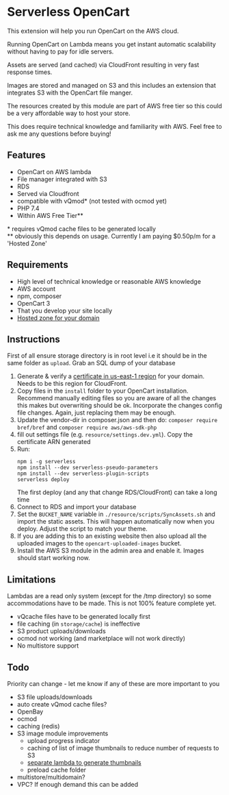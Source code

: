 # Serverless OpenCart

This extension will help you run OpenCart on the AWS cloud.

Running OpenCart on Lambda means you get instant automatic scalability without having to pay for idle servers.

Assets are served (and cached) via CloudFront resulting in very fast response times.

Images are stored and managed on S3 and this includes an extension that integrates S3 with the OpenCart file manger. 

The resources created by this module are part of AWS free tier so this could be a very affordable way to host your store.

This does require technical knowledge and familiarity with AWS. Feel free to ask me any questions before buying!

## Features

- OpenCart on AWS lambda
- File manager integrated with S3
- RDS
- Served via Cloudfront
- compatible with vQmod* (not tested with ocmod yet)
- PHP 7.4
- Within AWS Free Tier**

\* requires vQmod cache files to be generated locally\
\** obviously this depends on usage. Currently I am paying $0.50p/m for a 'Hosted Zone' 

## Requirements

- High level of technical knowledge or reasonable AWS knowledge
- AWS account
- npm, composer
- OpenCart 3
- That you develop your site locally
- [Hosted zone for your domain](https://docs.aws.amazon.com/Route53/latest/DeveloperGuide/CreatingHostedZone.html)

## Instructions

First of all ensure storage directory is in root level i.e it should be in the same folder as `upload`. Grab an SQL dump of your database

1. Generate & verify a [certificate in us-east-1 region](https://console.aws.amazon.com/acm/home?region=us-east-1#/) for your domain. Needs to be this region for CloudFront.
2. Copy files in the `install` folder to your OpenCart installation.
Recommend manually editing files so you are aware of all the changes this makes but overwriting should be ok.
Incorporate the changes config file changes. Again, just replacing them may be enough.
3. Update the vendor-dir in composer.json and then do: `composer require bref/bref` and `composer require aws/aws-sdk-php`
4. fill out settings file (e.g. `resource/settings.dev.yml`). Copy the certificate ARN generated
5. Run:
    ```
    npm i -g serverless
    npm install --dev serverless-pseudo-parameters
    npm install --dev serverless-plugin-scripts
    serverless deploy
    ```
    The first deploy (and any that change RDS/CloudFront) can take a long time
6. Connect to RDS and import your database
7. Set the `BUCKET_NAME` variable in `./resource/scripts/SyncAssets.sh` and import the static assets.
This will happen automatically now when you deploy. Adjust the script to match your theme.
8. If you are adding this to an existing website then also upload all the uploaded images to the `opencart-uploaded-images` bucket.
9. Install the AWS S3 module in the admin area and enable it. Images should start working now.

## Limitations

Lambdas are a read only system (except for the /tmp directory)
so some accommodations have to be made.
This is not 100% feature complete yet.
- vQcache files have to be generated locally first
- file caching (in `storage/cache`) is ineffective
- S3 product uploads/downloads
- ocmod not working (and marketplace will not work directly)
- No multistore support

## Todo

Priority can change - let me know if any of these are more important to you

- S3 file uploads/downloads
- auto create vQmod cache files?
- OpenBay
- ocmod
- caching (redis)
- S3 image module improvements
  - upload progress indicator
  - caching of list of image thumbnails to reduce number of requests to S3
  - [separate lambda to generate thumbnails](https://aws.amazon.com/solutions/serverless-image-handler/)
  - preload cache folder
- multistore/multidomain?
- VPC? If enough demand this can be added
